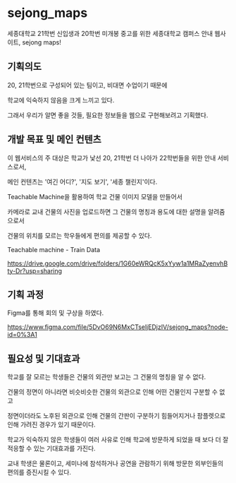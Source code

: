# sejong_maps
세종대학교 21학번 신입생과 20학번 미개봉 중고를 위한 세종대학교 캠퍼스 안내 웹사이트, sejong maps!


## 기획의도
20, 21학번으로 구성되어 있는 팀이고, 비대면 수업이기 때문에 

학교에 익숙하지 않음을 크게 느끼고 있다. 

그래서 우리가 알면 좋을 것들, 필요한 정보들을 웹으로 구현해보려고 기획했다.

## 개발 목표 및 메인 컨텐츠

이 웹서비스의 주 대상은 학교가 낯선 20, 21학번 더 나아가 22학번들을 위한 안내 서비스로서,

메인 컨텐츠는 '여긴 어디?', '지도 보기', '세종 챌린지'이다.

Teachable Machine을 활용하여 학교 건물 이미지 모델을 만들어서

카메라로 교내 건물의 사진을 업로드하면 그 건물의 명칭과 용도에 대한 설명을 알려줌으로서

건물의 위치를 모르는 학우들에게 편의를 제공할 수 있다.

Teachable machine - Train Data

https://drive.google.com/drive/folders/1G60eWRQcK5xYyw1a1MRaZyenvhBty-Dr?usp=sharing

## 기획 과정
Figma를 통해 회의 및 구상을 하였다.

https://www.figma.com/file/5DvO69N6MxCTseljEDjzIV/sejong_maps?node-id=0%3A1


## 필요성 및 기대효과
학교를 잘 모르는 학생들은 건물의 외관만 보고는 그 건물의 명칭을 알 수 없다.

건물의 정면이 아니라면 비슷비슷한 건물의 외관으로 인해 어떤 건물인지 구분할 수 없고

정면이더라도 노후된 외관으로 인해 건물의 간판이 구분하기 힘들어지거나 팜플렛으로 인해 가려진 경우가 있기 때문이다. 

학교가 익숙하지 않은 학생들이 여러 사유로 인해 학교에 방문하게 되었을 때 보다 더 잘 적응할 수 있는 기대효과를 가진다.

교내 학생은 물론이고, 세미나에 참석하거나 공연을 관람하기 위해 방문한 외부인들의 편의를 증진시킬 수 있다.
